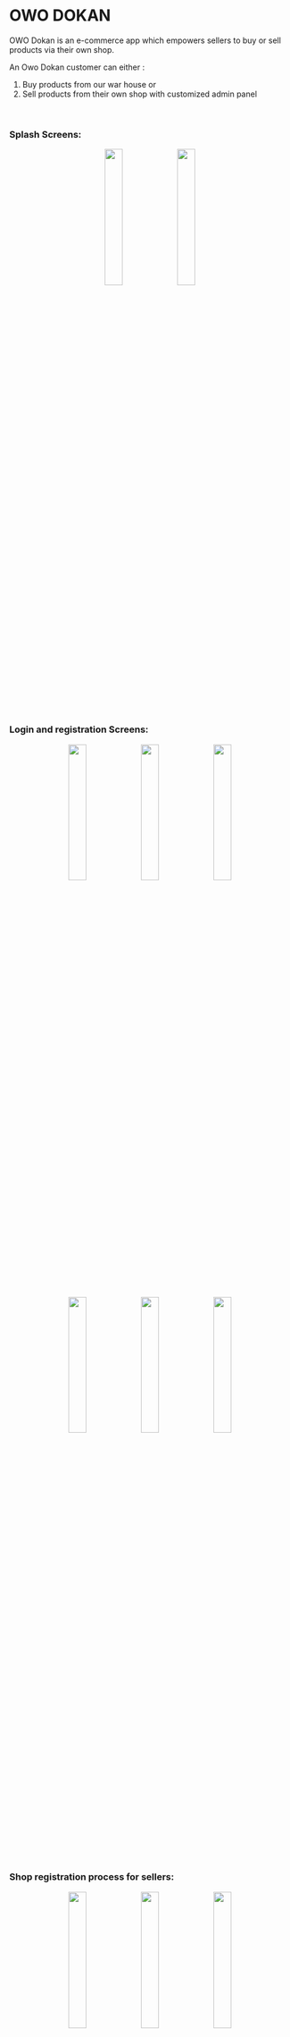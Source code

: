 # <b>OWO DOKAN</b>

OWO Dokan is an e-commerce app which empowers sellers to buy or sell products via their own shop.

An Owo Dokan customer can either : </br>

1. Buy products from our war house or </br>
2. Sell products from their own shop with customized admin panel

</br>
<h3><b>Splash Screens:</b></h3>

<p align="center">
    <img src="images/Screenshot_1607503663.png?raw=true" width = "25%"/>
    <img src="images/Screenshot_1607503665.png?raw=true" width="25%"/>
</p>

</br>
<h3><b>Login and registration Screens:</b></h3>

 <p align="center">
    <img src="images/Screenshot_1607504014.png?raw=true" width="25%"/>
    <img src="images/Screenshot_1607504022.png?raw=true" width="25%"/>
    <img src = "images/Screenshot_1607504051.png?raw=true" width = 25%>
  </p>

  <p align="center">
    <img src="images/Screenshot_1607504060.png?raw=true" width="25%"/>
    <img src="images/Screenshot_1607504071.png?raw=true" width="25%"/>
    <img src = "images/Screenshot_1607504568.png?raw=true" width = 25%>
  </p>

</br>
<h3><b>Shop registration process for sellers: </b></h3>

<p align="center">
    <img src="images/Screenshot_1607504578.png?raw=true" width="25%"/>
    <img src="images/Screenshot_1607504610.png?raw=true" width="25%"/>
    <img src = "images/Screenshot_1607504616.png?raw=true" width = 25%>
  </p>

  <p align="center">
    <img src="images/Screenshot_1607505093.png?raw=true" width="25%"/>
  </p>

  (An admin will approve shop information from admin portal and then seller is permitted to loginto system)

  </br>
  <h3><b>Home Screens:</b><h3>

  <p align="center">
    <img src="images/Screenshot_1607505205.png?raw=true" width="25%"/>
    <img src="images/Screenshot_1607505208.png?raw=true" width="25%"/>
    <img src = "images/Screenshot_1607505210.png?raw=true" width = 25%>
  </p>

  <h4>Subcategory wise products:<h4>
   <p align="center">
    <img src="images/Screenshot_1607505305.png?raw=true" width="25%"/>
    <img src="images/Screenshot_1607505312.png?raw=true" width="25%"/>
  </p>

  <h4>Product Details:<h4>
   <p align="center">
    <img src="images/Screenshot_1607505465.png?raw=true" width="25%"/>
    <img src="images/Screenshot_1607505470.png?raw=true" width="25%"/>
  </p>

  <h4>Product Search and filtering:<h4>
   <p align="center">
    <img src="images/Screenshot_1607505667.png?raw=true" width="25%"/>
    <img src="images/Screenshot_1607505670.png?raw=true" width="25%"/>
    <img src="images/Screenshot_1607505673.png?raw=true" width="25%"/>
  </p>

<h4>Shopping Cart:<h4>
  <p align="center">
    <img src="images/Screenshot_1607505485.png?raw=true" width="25%"/>
    <img src="images/Screenshot_1607505490.png?raw=true" width="25%"/>
    <img src="images/Screenshot_1607505494.png?raw=true" width="25%"/>
  </p>

  <h4>Wish List:<h4>
  <p align="center">
    <img src="images/Screenshot_1607505559.png?raw=true" width="25%"/>
  </p>

<h4>Order details:<h4>
  <p align="center">
    <img src="images/Screenshot_1607505535.png?raw=true" width="25%"/>
    <img src="images/Screenshot_1607505537.png?raw=true" width="25%"/>
    <img src="images/Screenshot_1607505540.png?raw=true" width="25%"/>
  </p>

<h4>Shipping system:<h4>
  <p align="center">
    <img src="images/Screenshot_1607505507.png?raw=true" width="25%"/>
    <img src="images/Screenshot_1607505522.png?raw=true" width="25%"/>
  </p>



  <h4>Built in support system:<h4>
  <p align="center">
    <img src="images/Screenshot_1607505323.png?raw=true" width="25%"/>
    <img src="images/Screenshot_1607505326.png?raw=true" width="25%"/>
    <img src="images/Screenshot_1607505413.png?raw=true" width="25%"/>
  </p>

  <h4>Modern Nav bar: <h4>
  <p align="center">
    <img src="images/Screenshot_1607505454.png?raw=true" width="25%"/>
  </p>

  <h4>Built in calculator support for sellers:<h4>
   <p align="center">
    <img src="images/Screenshot_1607505226.png?raw=true" width="25%"/>
  </p>

  <h4>Seller administrative dashboard:<h4>
  <p align="center">
    <img src="images/Screenshot_1607505588.png?raw=true" width="25%"/>
  </p>

  <h3>User Debts management:<h3>
  <p align="center">
    <img src="images/Screenshot_1607505611.png?raw=true" width="25%"/>
    <img src="images/Screenshot_1607505608.png?raw=true" width="25%"/>
    <img src="images/Screenshot_1607505641.png?raw=true" width="25%"/>
  </p>

  <h4>Pdf invoice:</h4>
   <p align="center">
    <img src="images/Screenshot_1607505645.png?raw=true" width="25%"/>
  </p>

  <h1>Exiting app:</h1>
  <p align="center">
    <img src="images/Screenshot_1607505677.png?raw=true" width="25%"/>
  </p>

</br>
</br>
<h1><b><u>Spring boot backend from owo dokan :</u></b><h1> 
    <a href = "https://github.com/Amimul1234/OwoDokan-Backend.git">Backend Link</a>
    
</br>
</br>
<h1><b><u>Admin panel apk link :</u></b><h1> 
    <a href = "https://github.com/Amimul1234/OwoSuperAdmin.git">Admin panel</a>
